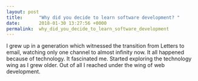 ```yaml
---
layout: post
title:      "Why did you decide to learn software development? "
date:       2018-01-30 13:27:56 +0000
permalink:  why_did_you_decide_to_learn_software_development
---
```



I grew up in a generation which witnessed the transition from Letters to email, watching only one channel to almost infinity now. It all happened because of technology. It fascinated me. Started exploring the technology wing as I grew older. Out of all I reached under the wing of web development.
